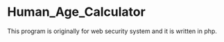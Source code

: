 # Human_Age_Calculator
This program is originally for web security system and it is written in php.
